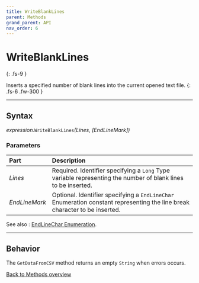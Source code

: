 ```yaml
---
title: WriteBlankLines
parent: Methods
grand_parent: API
nav_order: 6
---
```


# WriteBlankLines
{: .fs-9 }

Inserts a specified number of blank lines into the current opened text file.
{: .fs-6 .fw-300 }

---

## Syntax

*expression*.`WriteBlankLines`*(Lines, \[EndLineMark\])*

### Parameters

<table>
<thead>
<tr>
<th style="text-align: left;">Part</th>
<th style="text-align: left;">Description</th>
</tr>
</thead>
<tbody>
<tr>
<td style="text-align: left;"><em>Lines</em></td>
<td style="text-align: left;">Required. Identifier specifying a <code>Long</code> Type variable representing the number of blank lines to be inserted.</td>
</tr>
<tr>
<td style="text-align: left;"><em>EndLineMark</em></td>
<td style="text-align: left;">Optional. Identifier specifying a <code>EndLineChar</code> Enumeration constant representing the line break character to be inserted.</td>
</tr>
</tbody>
</table>

See also
: [EndLineChar Enumeration](https://ecp-solutions.github.io/ECPTextStream/api/enumerations/endlinechar.html).

---

## Behavior

The `GetDataFromCSV` method returns an empty `String` when errors occurs.

[Back to Methods overview](https://ecp-solutions.github.io/ECPTextStream/api/methods/)
